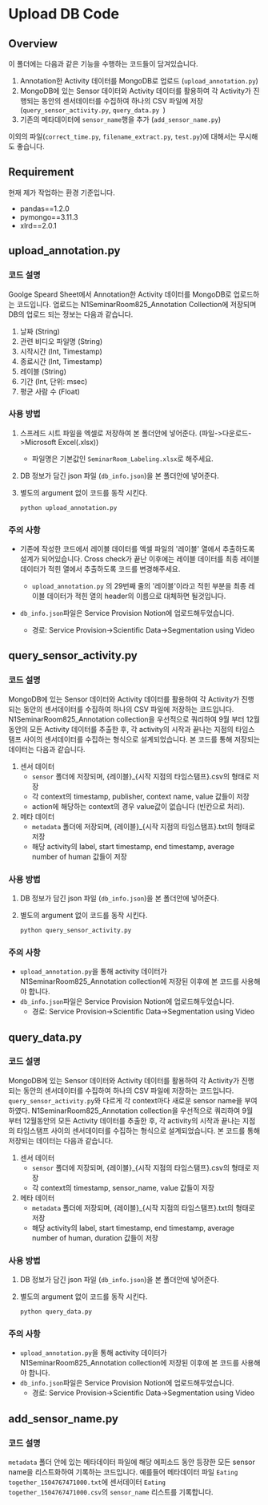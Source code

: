 # Upload DB Code

## Overview

이 폴더에는 다음과 같은 기능을 수행하는 코드들이 담겨있습니다. 

1. Annotation한 Activity 데이터를 MongoDB로 업로드 (`upload_annotation.py`)
2. MongoDB에 있는 Sensor 데이터와 Activity 데이터를 활용하여 각 Activity가 진행되는 동안의 센서데이터를 수집하여 하나의 CSV 파일에 저장 (`query_sensor_activity.py`, `query_data.py `)
3. 기존의 메타데이터에 `sensor_name`행을 추가 (`add_sensor_name.py`)

이외의 파일(`correct_time.py`, `filename_extract.py`, `test.py`)에 대해서는 무시해도 좋습니다.

## Requirement

현재 제가 작업하는 환경 기준입니다.

* pandas==1.2.0
* pymongo==3.11.3
* xlrd==2.0.1

## upload_annotation.py

### 코드 설명

Goolge Speard Sheet에서 Annotation한 Activity 데이터를 MongoDB로 업로드하는 코드입니다. 업로드는 N1SeminarRoom825_Annotation Collection에 저장되며 DB의 업로드 되는 정보는 다음과 같습니다.

1. 날짜 (String)
2. 관련 비디오 파일명 (String)
3. 시작시간 (Int, Timestamp)
4. 종료시간 (Int, Timestamp)
5. 레이블 (String)
6. 기간 (Int, 단위: msec)
7. 평균 사람 수 (Float)

### 사용 방법

1. 스프레드 시트 파일을 엑셀로 저장하여 본 폴더안에 넣어준다. (파일->다운로드->Microsoft Excel(.xlsx))

   * 파일명은 기본값인 `SeminarRoom_Labeling.xlsx`로 해주세요.

2. DB 정보가 담긴 json 파일 (`db_info.json`)을 본 폴더안에 넣어준다. 

3. 별도의 argument 없이 코드를 동작 시킨다.

   ```bash
   python upload_annotation.py
   ```

### 주의 사항

* 기존에 작성한 코드에서 레이블 데이터를 엑셀 파일의 '레이블' 열에서 추출하도록 설계가 되어있습니다. Cross check가 끝난 이후에는 레이블 데이터를 최종 레이블 데이터가 적힌 열에서 추출하도록 코드를 변경해주세요.
  *  `upload_annotation.py` 의 29번째 줄의 '레이블'이라고 적힌 부분을 최종 레이블 데이터가 적힌 열의 header의 이름으로 대체하면 될것입니다.

* `db_info.json`파일은 Service Provision Notion에 업로드해두었습니다.
  * 경로: Service Provision->Scientific Data->Segmentation using Video

## query_sensor_activity.py 

### 코드 설명

MongoDB에 있는 Sensor 데이터와 Activity 데이터를 활용하여 각 Activity가 진행되는 동안의 센서데이터를 수집하여 하나의 CSV 파일에 저장하는 코드입니다. N1SeminarRoom825_Annotation collection을 우선적으로 쿼리하여 9월 부터 12월동안의 모든 Activity 데이터를 추출한 후, 각 activity의 시작과 끝나는 지점의 타임스탬프 사이의 센서데이터를 수집하는 형식으로 설계되었습니다. 본 코드를 통해 저장되는 데이터는 다음과 같습니다.

1. 센서 데이터
   * `sensor` 폴더에 저장되며, {레이블}_{시작 지점의 타임스탬프}.csv의 형태로 저장
   * 각 context의 timestamp, publisher, context name, value 값들이 저장
   * action에 해당하는 context의 경우 value값이 없습니다 (빈칸으로 처리).
2. 메타 데이터
   * `metadata` 폴더에 저장되며, {레이블}_{시작 지점의 타임스탬프}.txt의 형태로 저장
   * 해당 activity의 label, start timestamp, end timestamp, average number of human 값들이 저장

### 사용 방법

1. DB 정보가 담긴 json 파일 (`db_info.json`)을 본 폴더안에 넣어준다. 

2. 별도의 argument 없이 코드를 동작 시킨다.

   ```bash
   python query_sensor_activity.py
   ```

### 주의 사항

* `upload_annotation.py`을 통해 activity 데이터가 N1SeminarRoom825_Annotation collection에 저장된 이후에 본 코드를 사용해야 합니다. 
* `db_info.json`파일은 Service Provision Notion에 업로드해두었습니다.
  * 경로: Service Provision->Scientific Data->Segmentation using Video

## query_data.py 

### 코드 설명

MongoDB에 있는 Sensor 데이터와 Activity 데이터를 활용하여 각 Activity가 진행되는 동안의 센서데이터를 수집하여 하나의 CSV 파일에 저장하는 코드입니다. `query_sensor_activity.py`와 다르게 각 context마다 새로운 sensor name을 부여하였다. N1SeminarRoom825_Annotation collection을 우선적으로 쿼리하여 9월 부터 12월동안의 모든 Activity 데이터를 추출한 후, 각 activity의 시작과 끝나는 지점의 타임스탬프 사이의 센서데이터를 수집하는 형식으로 설계되었습니다. 본 코드를 통해 저장되는 데이터는 다음과 같습니다.

1. 센서 데이터
   * `sensor` 폴더에 저장되며, {레이블}_{시작 지점의 타임스탬프}.csv의 형태로 저장
   * 각 context의 timestamp, sensor_name, value 값들이 저장
2. 메타 데이터
   * `metadata` 폴더에 저장되며, {레이블}_{시작 지점의 타임스탬프}.txt의 형태로 저장
   * 해당 activity의 label, start timestamp, end timestamp, average number of human, duration 값들이 저장

### 사용 방법

1. DB 정보가 담긴 json 파일 (`db_info.json`)을 본 폴더안에 넣어준다. 

2. 별도의 argument 없이 코드를 동작 시킨다.

   ```bash
   python query_data.py
   ```

### 주의 사항

* `upload_annotation.py`을 통해 activity 데이터가 N1SeminarRoom825_Annotation collection에 저장된 이후에 본 코드를 사용해야 합니다. 
* `db_info.json`파일은 Service Provision Notion에 업로드해두었습니다.
  * 경로: Service Provision->Scientific Data->Segmentation using Video

## add_sensor_name.py

### 코드 설명

`metadata` 폴더 안에 있는 메타데이터 파일에 해당 에피소드 동안 등장한 모든 sensor name을 리스트화하여 기록하는 코드입니다. 예를들어 메타데이터 파일 `Eating together_1504767471000.txt`에 센서데이터 `Eating together_1504767471000.csv`의 `sensor_name` 리스트를 기록합니다.